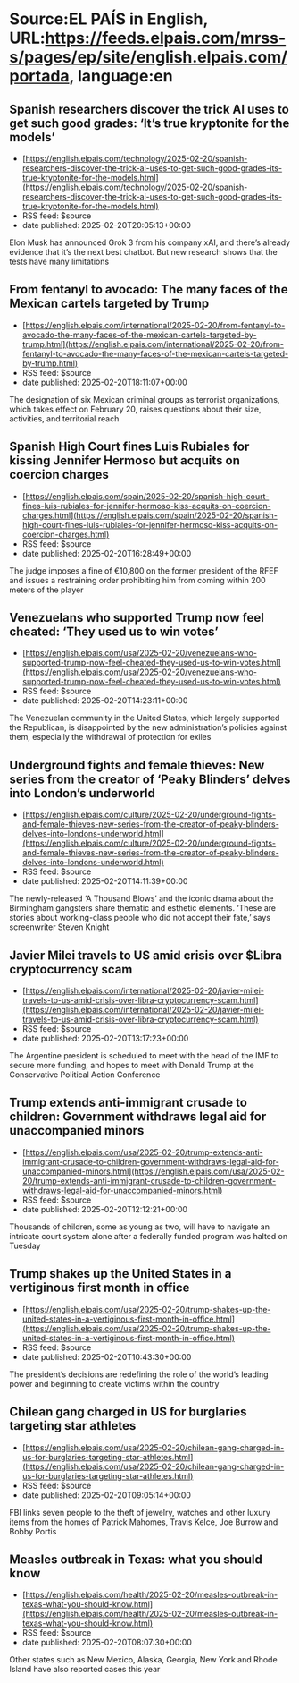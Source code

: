 # Source:EL PAÍS in English, URL:https://feeds.elpais.com/mrss-s/pages/ep/site/english.elpais.com/portada, language:en

## Spanish researchers discover the trick AI uses to get such good grades: ‘It’s true kryptonite for the models’
 - [https://english.elpais.com/technology/2025-02-20/spanish-researchers-discover-the-trick-ai-uses-to-get-such-good-grades-its-true-kryptonite-for-the-models.html](https://english.elpais.com/technology/2025-02-20/spanish-researchers-discover-the-trick-ai-uses-to-get-such-good-grades-its-true-kryptonite-for-the-models.html)
 - RSS feed: $source
 - date published: 2025-02-20T20:05:13+00:00

Elon Musk has announced Grok 3 from his company xAI, and there’s already evidence that it’s the next best chatbot. But new research shows that the tests have many limitations

## From fentanyl to avocado: The many faces of the Mexican cartels targeted by Trump
 - [https://english.elpais.com/international/2025-02-20/from-fentanyl-to-avocado-the-many-faces-of-the-mexican-cartels-targeted-by-trump.html](https://english.elpais.com/international/2025-02-20/from-fentanyl-to-avocado-the-many-faces-of-the-mexican-cartels-targeted-by-trump.html)
 - RSS feed: $source
 - date published: 2025-02-20T18:11:07+00:00

The designation of six Mexican criminal groups as terrorist organizations, which takes effect on February 20, raises questions about their size, activities, and territorial reach

## Spanish High Court fines Luis Rubiales for kissing Jennifer Hermoso but acquits on coercion charges
 - [https://english.elpais.com/spain/2025-02-20/spanish-high-court-fines-luis-rubiales-for-jennifer-hermoso-kiss-acquits-on-coercion-charges.html](https://english.elpais.com/spain/2025-02-20/spanish-high-court-fines-luis-rubiales-for-jennifer-hermoso-kiss-acquits-on-coercion-charges.html)
 - RSS feed: $source
 - date published: 2025-02-20T16:28:49+00:00

The judge imposes a fine of €10,800 on the former president of the RFEF and issues a restraining order prohibiting him from coming within 200 meters of the player

## Venezuelans who supported Trump now feel cheated: ‘They used us to win votes’
 - [https://english.elpais.com/usa/2025-02-20/venezuelans-who-supported-trump-now-feel-cheated-they-used-us-to-win-votes.html](https://english.elpais.com/usa/2025-02-20/venezuelans-who-supported-trump-now-feel-cheated-they-used-us-to-win-votes.html)
 - RSS feed: $source
 - date published: 2025-02-20T14:23:11+00:00

The Venezuelan community in the United States, which largely supported the Republican, is disappointed by the new administration’s policies against them, especially the withdrawal of protection for exiles

## Underground fights and female thieves: New series from the creator of ‘Peaky Blinders’ delves into London’s underworld
 - [https://english.elpais.com/culture/2025-02-20/underground-fights-and-female-thieves-new-series-from-the-creator-of-peaky-blinders-delves-into-londons-underworld.html](https://english.elpais.com/culture/2025-02-20/underground-fights-and-female-thieves-new-series-from-the-creator-of-peaky-blinders-delves-into-londons-underworld.html)
 - RSS feed: $source
 - date published: 2025-02-20T14:11:39+00:00

The newly-released ‘A Thousand Blows’ and the iconic drama about the Birmingham gangsters share thematic and esthetic elements. ‘These are stories about working-class people who did not accept their fate,’ says screenwriter Steven Knight

## Javier Milei travels to US amid crisis over $Libra cryptocurrency scam
 - [https://english.elpais.com/international/2025-02-20/javier-milei-travels-to-us-amid-crisis-over-libra-cryptocurrency-scam.html](https://english.elpais.com/international/2025-02-20/javier-milei-travels-to-us-amid-crisis-over-libra-cryptocurrency-scam.html)
 - RSS feed: $source
 - date published: 2025-02-20T13:17:23+00:00

The Argentine president is scheduled to meet with the head of the IMF to secure more funding, and hopes to meet with Donald Trump at the Conservative Political Action Conference

## Trump extends anti-immigrant crusade to children: Government withdraws legal aid for unaccompanied minors
 - [https://english.elpais.com/usa/2025-02-20/trump-extends-anti-immigrant-crusade-to-children-government-withdraws-legal-aid-for-unaccompanied-minors.html](https://english.elpais.com/usa/2025-02-20/trump-extends-anti-immigrant-crusade-to-children-government-withdraws-legal-aid-for-unaccompanied-minors.html)
 - RSS feed: $source
 - date published: 2025-02-20T12:12:21+00:00

Thousands of children, some as young as two, will have to navigate an intricate court system alone after a federally funded program was halted on Tuesday

## Trump shakes up the United States in a vertiginous first month in office
 - [https://english.elpais.com/usa/2025-02-20/trump-shakes-up-the-united-states-in-a-vertiginous-first-month-in-office.html](https://english.elpais.com/usa/2025-02-20/trump-shakes-up-the-united-states-in-a-vertiginous-first-month-in-office.html)
 - RSS feed: $source
 - date published: 2025-02-20T10:43:30+00:00

The president’s decisions are redefining the role of the world’s leading power and beginning to create victims within the country

## Chilean gang charged in US for burglaries targeting star athletes
 - [https://english.elpais.com/usa/2025-02-20/chilean-gang-charged-in-us-for-burglaries-targeting-star-athletes.html](https://english.elpais.com/usa/2025-02-20/chilean-gang-charged-in-us-for-burglaries-targeting-star-athletes.html)
 - RSS feed: $source
 - date published: 2025-02-20T09:05:14+00:00

FBI links seven people to the theft of jewelry, watches and other luxury items from the homes of Patrick Mahomes, Travis Kelce, Joe Burrow and Bobby Portis

## Measles outbreak in Texas: what you should know
 - [https://english.elpais.com/health/2025-02-20/measles-outbreak-in-texas-what-you-should-know.html](https://english.elpais.com/health/2025-02-20/measles-outbreak-in-texas-what-you-should-know.html)
 - RSS feed: $source
 - date published: 2025-02-20T08:07:30+00:00

Other states such as New Mexico, Alaska, Georgia, New York and Rhode Island have also reported cases this year

